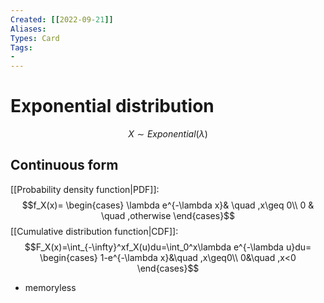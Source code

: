 ```yaml
---
Created: [[2022-09-21]]
Aliases: 
Types: Card
Tags: 
- 
---
```

# Exponential distribution
$$X\sim Exponential(\lambda)$$
## Continuous form
[[Probability density function|PDF]]: 
$$f_X(x)=
\begin{cases}
\lambda e^{-\lambda x}& \quad ,x\geq 0\\
0 & \quad ,otherwise
\end{cases}$$
[[Cumulative distribution function|CDF]]: 
$$F_X(x)=\int_{-\infty}^xf_X(u)du=\int_0^x\lambda e^{-\lambda u}du=
\begin{cases}
1-e^{-\lambda x}&\quad ,x\geq0\\
0&\quad ,x<0
\end{cases}$$
- memoryless
